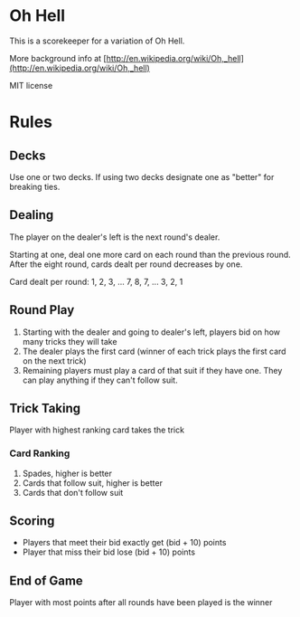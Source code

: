 # Oh Hell

This is a scorekeeper for a variation of Oh Hell.

More background info at [http://en.wikipedia.org/wiki/Oh,_hell](http://en.wikipedia.org/wiki/Oh,_hell)

MIT license

# Rules

## Decks

Use one or two decks.  If using two decks designate one as "better" for breaking ties.

## Dealing

The player on the dealer's left is the next round's dealer.

Starting at one, deal one more card on each round than the previous round.  After the eight round, cards dealt per round decreases by one.

Card dealt per round:
1, 2, 3, ... 7, 8, 7, ... 3, 2, 1

## Round Play

1. Starting with the dealer and going to dealer's left, players bid on how many tricks they will take
2. The dealer plays the first card (winner of each trick plays the first card on the next trick)
3. Remaining players must play a card of that suit if they have one.  They can play anything if they can't follow suit.

## Trick Taking

Player with highest ranking card takes the trick

### Card Ranking

1. Spades, higher is better
2. Cards that follow suit, higher is better
3. Cards that don't follow suit

## Scoring

- Players that meet their bid exactly get (bid + 10) points
- Player that miss their bid lose (bid + 10) points

## End of Game

Player with most points after all rounds have been played is the winner

